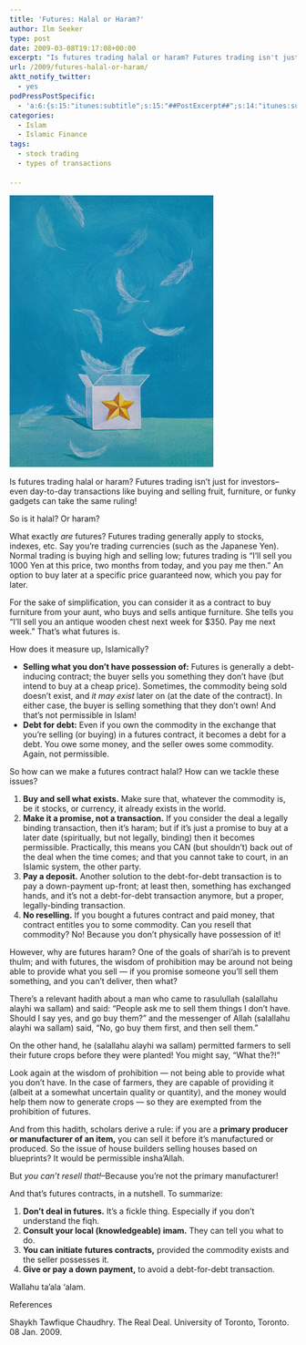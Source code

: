 ```yaml
---
title: 'Futures: Halal or Haram?'
author: Ilm Seeker
type: post
date: 2009-03-08T19:17:08+00:00
excerpt: "Is futures trading halal or haram? Futures trading isn't just for investors--even day-to-day transactions like buying and selling fruit, furniture, or funky gadgets can take the same ruling! So is it halal? Or haram? Futures is when your aunt agrees to sell you a wooden chest (which she doesn't own) next week for $350, which you pay next week. Does this type of transaction sound familiar? Then read on!"
url: /2009/futures-halal-or-haram/
aktt_notify_twitter:
  - yes
podPressPostSpecific:
  - 'a:6:{s:15:"itunes:subtitle";s:15:"##PostExcerpt##";s:14:"itunes:summary";s:15:"##PostExcerpt##";s:15:"itunes:keywords";s:17:"##WordPressCats##";s:13:"itunes:author";s:10:"##Global##";s:15:"itunes:explicit";s:2:"No";s:12:"itunes:block";s:2:"No";}'
categories:
  - Islam
  - Islamic Finance
tags:
  - stock trading
  - types of transactions

---
```

<img src="/wp-content/uploads/box.jpg" alt="feathers flying out of an open box" title="box" class="alignnone size-full wp-image-832" />

Is futures trading halal or haram? Futures trading isn&#8217;t just for investors&#8211;even day-to-day transactions like buying and selling fruit, furniture, or funky gadgets can take the same ruling!

So is it halal? Or haram?

What exactly _are_ futures? Futures trading generally apply to stocks, indexes, etc. Say you&#8217;re trading currencies (such as the Japanese Yen). Normal trading is buying high and selling low; futures trading is &#8220;I&#8217;ll sell you 1000 Yen at this price, two months from today, and you pay me then.&#8221; An option to buy later at a specific price guaranteed now, which you pay for later.

For the sake of simplification, you can consider it as a contract to buy furniture from your aunt, who buys and sells antique furniture. She tells you &#8220;I&#8217;ll sell you an antique wooden chest next week for $350. Pay me next week.&#8221; That&#8217;s what futures is.

How does it measure up, Islamically?

  * **Selling what you don&#8217;t have possession of:** Futures is generally a debt-inducing contract; the buyer sells you something they don&#8217;t have (but intend to buy at a cheap price). Sometimes, the commodity being sold doesn&#8217;t exist, and _it may exist_ later on (at the date of the contract). In either case, the buyer is selling something that they don&#8217;t own! And that&#8217;s not permissible in Islam!
  * **Debt for debt:** Even if you own the commodity in the exchange that you&#8217;re selling (or buying) in a futures contract, it becomes a debt for a debt. You owe some money, and the seller owes some commodity. Again, not permissible.

So how can we make a futures contract halal? How can we tackle these issues?

  1. **Buy and sell what exists.** Make sure that, whatever the commodity is, be it stocks, or currency, it already exists in the world.
  2. **Make it a promise, not a transaction.** If you consider the deal a legally binding transaction, then it&#8217;s haram; but if it&#8217;s just a promise to buy at a later date (spiritually, but not legally, binding) then it becomes permissible. Practically, this means you CAN (but shouldn&#8217;t) back out of the deal when the time comes; and that you cannot take to court, in an Islamic system, the other party.
  3. **Pay a deposit.** Another solution to the debt-for-debt transaction is to pay a down-payment up-front; at least then, something has exchanged hands, and it&#8217;s not a debt-for-debt transaction anymore, but a proper, legally-binding transaction.
  4. **No reselling.** If you bought a futures contract and paid money, that contract entitles you to some commodity. Can you resell that commodity? No! Because you don&#8217;t physically have possession of it!

However, why are futures haram? One of the goals of shari&#8217;ah is to prevent thulm; and with futures, the wisdom of prohibition may be around not being able to provide what you sell &#8212; if you promise someone you&#8217;ll sell them something, and you can&#8217;t deliver, then what?

There&#8217;s a relevant hadith about a man who came to rasulullah (salallahu alayhi wa sallam) and said: &#8220;People ask me to sell them things I don&#8217;t have. Should I say yes, and go buy them?&#8221; and the messenger of Allah (salallahu alayhi wa sallam) said, &#8220;No, go buy them first, and then sell them.&#8221;

On the other hand, he (salallahu alayhi wa sallam) permitted farmers to sell their future crops before they were planted! You might say, &#8220;What the?!&#8221;

Look again at the wisdom of prohibition &#8212; not being able to provide what you don&#8217;t have. In the case of farmers, they are capable of providing it (albeit at a somewhat uncertain quality or quantity), and the money would help them now to generate crops &#8212; so they are exempted from the prohibition of futures.

And from this hadith, scholars derive a rule: if you are a **primary producer or manufacturer of an item,** you can sell it before it&#8217;s manufactured or produced. So the issue of house builders selling houses based on blueprints? It would be permissible insha&#8217;Allah.

But _you can&#8217;t resell that!_&#8211;Because you&#8217;re not the primary manufacturer!

And that&#8217;s futures contracts, in a nutshell. To summarize:

  1. **Don&#8217;t deal in futures.** It&#8217;s a fickle thing. Especially if you don&#8217;t understand the fiqh.
  2. **Consult your local (knowledgeable) imam.** They can tell you what to do.
  3. **You can initiate futures contracts,** provided the commodity exists and the seller possesses it.
  4. **Give or pay a down payment,** to avoid a debt-for-debt transaction.

Wallahu ta&#8217;ala &#8216;alam.

<div id="referencesTitle">
  References
</div>

Shaykh Tawfique Chaudhry. The Real Deal. University of Toronto, Toronto. 08 Jan. 2009.